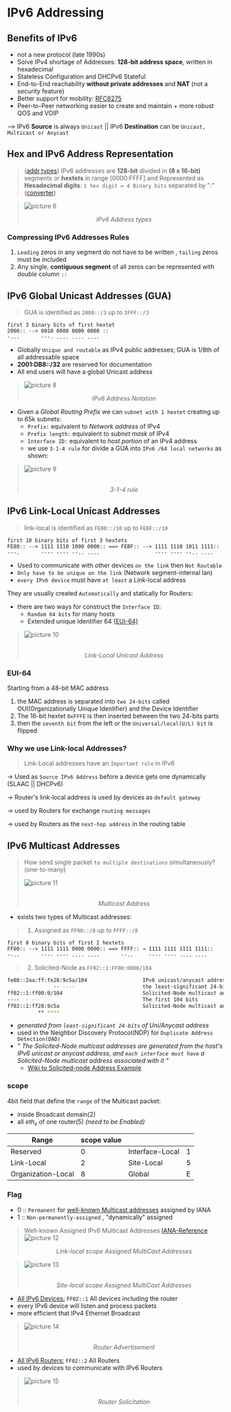 # IPv6 Addressing

## Benefits of IPv6  

- not a new protocol (late 1990s)
- Solve IPv4 shortage of Addresses: **128-bit address space**, written in hexadecimal
- Stateless Configuration and DHCPv6 Stateful
- End-to-End reachability **without private addresses** and **NAT** (not a security feature)
- Better support for mobility: [RFC6275](https://datatracker.ietf.org/doc/html/rfc6275)
- Peer-to-Peer networking easier to create and maintain + more robust QOS and VOIP

--> IPv6 **Source** is always `Unicast` || IPv6 **Destination** can be `Unicast, Multicast or Anycast`

## Hex and IPv6 Address Representation

>([addr types](https://oracle-patches.com/en/cloud-net/ipv6-address-types-unicast,-multicast,-and-anycast)) IPv6 addresses are **128-bit** divided in **(8 x 16-bit)** segments or **hextets** in range [0000:FFFF]
> and Represented as **Hexadecimal digits**: `1 hex digit = 4 Binary bits` separated by ":" ([converter](https://www.rapidtables.com/convert/number/decimal-to-hex.html))


> ![picture 6](../images/bbb85f7d4684cfa6c1122c97162a9baf4b566be2acc10ca7a1fc0c6eb1ab5308.png)  
	<p align = "center" >
	<em> IPv6 Address types </em>
</p>


### Compressing IPv6 Addresses Rules

1. `Leading` zeros in any segment do not have to be written , `tailing` zeros must be included
2. Any single, **contiguous segment** of all zeros can be represented with double column `::`
			
## IPv6 Global Unicast Addresses (GUA)

>GUA is identified as `2000::/3` up to `3FFF::/3`
``` 
first 3 binary bits of first hextet 
2000:: --> 0010 0000 0000 0000 ::
-...	   ---. .... .... .... 
```
- Globally `Unique and routable` as IPv4 public addresses; GUA is 1/8th of all addressable space
- **2001:DB8::/32** are reserved for documentation
- All end users will have a global Unicast address					

> ![picture 8](../images/b970cc67aa69bb2139f5bf1f3299d5f50a8a0d701d6e98533be17a4ffb84757e.png) <p align = "center" >
	<em> IPv6 Address Notation </em>
</p>

- Given a *Global Routing Prefix* we can `subnet with 1 hextet` creating up to 65k subnets:
  - `Prefix:` equivalent to *Network address* of IPv4
  - `Prefix length:` equivalent to *subnet mask* of IPv4
  - `Interface ID:` equivalent to *host portion* of an IPv4 address
  - we use `3-1-4 rule` for divide a GUA into `IPv6 /64 local networks` as shown:

> ![picture 9](../images/b908f81372443f4b92ccad91892b8c86f922462cccf45f85bf2f2c92c1f4108d.png) <p align = "center" >	
	<em> 3-1-4 rule </em>
</p>

## IPv6 Link-Local Unicast Addresses

> link-local is identified as `FE80::/10` up to `FEBF::/10` 
```
first 10 binary bits of first 3 hextets
FE80:: --> 1111 1110 1000 0000:: ==> FEBF:: --> 1111 1110 1011 1111::
---.	   ---- ---- --.. ....                  ---- ---- --.. ....
```

- Used to communicate with other devices `on the link` then `Not Routable`
- `Only have to be unique on the link` (Network segment-internal lan)
- `every IPv6 device` must have `at least` a Link-local address

They are usually created `Automatically` and statically for Routers:
- there are two ways for construct the `Interface ID`:
	- `Random 64 bits` for many hosts
	- Extended unique Identifier 64 [(EUI-64)](https://community.cisco.com/t5/networking-documents/understanding-ipv6-eui-64-bit-address/ta-p/3116953)

> ![picture 10](../images/3bddf88310cf6af4bd14aec33998131fd6ab1d7315c3229568f5a8420b124834.png)  <p align = "center" >	
	<em> Link-Local Unicast Address </em>
</p>

### EUI-64

Starting from a 48-bit MAC address
  1. the MAC address is separated into `two 24-bits` called OUI(Organizationally Unique Identifier) and the Device Identifier
  2. The 16-bit hextet `0xFFFE` is then inserted between the two 24-bits parts
  3. then the `seventh bit` from the left or the `Universal/local(U/L) bit` is flipped

### Why we use Link-local Addresses?


> Link-Local addresses have an `Important role` in IPv6

→ Used as `Source IPv6 Address` before a device gets one dynamically (SLAAC || DHCPv6)

→ Router's link-local address is used by devices as `default gateway`

→ used by Routers for exchange `routing messages`

→ used by Routers as the `next-hop address` in the routing table


## IPv6 Multicast Addresses

> How send single packet `to multiple destinations` simultaneously? (one-to-many)
> 
> ![picture 11](/images/multicast12.PNG) <p align = "center" >	
	<em> Multicast Address </em>
</p>

* exists two types of Multicast addresses:
> 1. Assigned as `FF00::/8` up to `FFFF::/8` 
```
first 8 binary bits of first 2 hextets 
FF00:: --> 1111 1111 0000 0000:: ==> FFFF:: → 1111 1111 1111 1111::
--..       ---- ---- .... ....       --..     ---- ---- .... ....
```
> 2. Solicited-Node as `FF02::1:FF00:0000/104` 
```bash
fe80::2aa:ff:fe28:9c5a/104                  IPv6 unicast/anycast address (compressed notation)
               -- ----                      the least-significant 24-bits
ff02::1:ff00:0/104                          Solicited-Node multicast address prefix
----  - --                                  The first 104 bits
ff02::1:ff28:9c5a                           Solicited-Node multicast address (compressed notation)
          ** ****
```
  - *generated from `least-significant 24-bits` of Uni/Anycast address*
  - used in the Neighbor Discovery Protocol(NDP) for `Duplicate Address Detection(DAD)`
  - <em>" The Solicited-Node multicast addresses are generated from the host's IPv6 unicast or anycast address, and `each interface must have` a Solicited-Node multicast address associated with it "</em>
    -  [Wiki to Solicited-node Address Example](https://en.wikipedia.org/wiki/Solicited-node_multicast_address)

### scope

4bit field that define the `range` of the Multicast packet:
  - inside Broadcast domain(2)
  - all $eth_x$ of one router(5) *(need to be Enabled)*

|Range|scope value|||
|-|-|-|-|
|Reserved|0|Interface-Local|1|
|Link-Local|2|Site-Local|5|
|Organization-Local|8|Global|E|

### Flag

- 0 :: `Permanent` for [well-known Multicast addresses](https://www.ciscopress.com/articles/article.asp?p=2803866&seqNum=5) assigned by IANA
- 1 :: `Non-permanently-assigned` , "dynamically" assigned

> Well-known Assigned IPv6 Multicast Addresses [IANA-Reference](https://www.iana.org/assignments/ipv6-multicast-addresses/ipv6-multicast-addresses.xhtml)
> ![picture 12](/images/multi-ll.PNG) <p align = "center" >	
	<em> Link-local scope Assigned MultiCast Addresses </em>
</p>

> ![picture 13](/images/multi-5.PNG) <p align = "center" >	
	<em> Site-local scope Assigned MultiCast Addresses </em>
</p>

- <u>All IPv6 Devices:</u> `FF02::1` All devices including the router
- every IPv6 device will listen and process packets
- more efficient that IPv4 Ethernet Broadcast

> ![picture 14](/images/ROuterAdv.png) <p align = "center" >	
	<em> Router Advertisement </em>
</p>

- <u>All IPv6 Routers:</u> `FF02::2` All Routers
- used by devices to communicate with IPv6 Routers

> ![picture 15](/images/ROuterSol.png) <p align = "center" >	
	<em> Router Solicitation </em>
</p>

